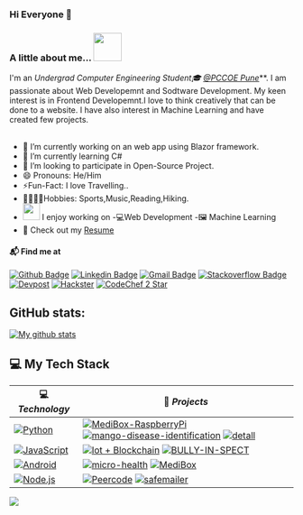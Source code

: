 ### Hi Everyone 👋


### A little about me...  <img src="https://media.giphy.com/media/VgCDAzcKvsR6OM0uWg/giphy.gif" width="50"> 
I'm an *Undergrad Computer Engineering Student🎓 [@PCCOE Pune](https://www.pccoepune.com/)***. I am passionate about Web Developemnt and Sodtware Development. My keen interest is in Frontend Developemnt.I love to think creatively that can be done to a website. I have also interest in Machine Learning and have created few projects.<br/><br/>

- 🔭 I’m currently working on an web app using Blazor framework.
- 🌱 I’m currently learning C#
- 👯 I’m looking to participate in Open-Source Project.
- 😄 Pronouns: He/Him
- ⚡Fun-Fact: I love Travelling..
- 🏏🎾🎵🥾Hobbies: Sports,Music,Reading,Hiking.
- <img src="https://media.giphy.com/media/WUlplcMpOCEmTGBtBW/giphy.gif" width="30">  I enjoy working on
  -💻Web Development
  -🖼 Machine Learning
- 📙 Check out my [Resume](https://drive.google.com/file/d/1iXlvpCcUqw_7sL4BD7Ka8jVl2bkw7fJQ/view?usp=sharing)



#### 📬 Find me at
[![Github Badge](http://img.shields.io/badge/-Github-black?style=flat-square&logo=github&link=https://github.com/MOHIT02082000)](https://github.com/MOHIT02082000) 
[![Linkedin Badge](https://img.shields.io/badge/-LinkedIn-blue?style=flat-square&logo=Linkedin&logoColor=white&link=https://www.linkedin.com/in/mohit-gandhi-296255170/)](https://www.linkedin.com/in/mohit-gandhi-296255170/)
[![Gmail Badge](https://img.shields.io/badge/-Gmail-d14836?style=flat-square&logo=Gmail&logoColor=white&link=mailto:mohitsgandhi91@gmail.com)](mailto:mohitsgandhi91@gmail.com)
[![Stackoverflow Badge](https://img.shields.io/badge/-Stack%20overflow-FE7A16?style=flat-square&logo=stack-overflow&logoColor=white&link=https://stackoverflow.com/users/15897308/mohit-gandhi?tab=profile)](https://stackoverflow.com/users/15897308/mohit-gandhi?tab=profile)
[![Devpost](https://img.shields.io/badge/-Devpost-003E54?style=flat-square&logo=Devpost&logoColor=white&link=https://devpost.com/mohitsgandhi91)](https://devpost.com/mohitsgandhi91)
[![Hackster](https://img.shields.io/badge/-Hackster-1BACF7?style=flat-square&logo=Hackster&logoColor=white&link=https://www.hackster.io/mohitsgandhi91)](https://www.hackster.io/mohitsgandhi91)
[![CodeChef 2 Star](https://img.shields.io/badge/-CodeChef-5B4638?style=flat-square&logo=CodeChef&logoColor=white&link=https://www.codechef.com/users/mohitgandhi020)](https://www.codechef.com/users/mohitgandhi020)


## GitHub stats:
<a href="https://github.com/anuraghazra/github-readme-stats">
  <img align="center" src="https://github-readme-stats.anuraghazra1.vercel.app/api?username=MOHIT02082000&show_icons=true&line_height=27&include_all_commits=true" alt="My github stats" />
</a>  

## 💻 My Tech Stack

<!-- START OF PROFILE STACK, DO NOT REMOVE -->
| 💻 *Technology* | 🚀 *Projects* |
|-|-|
| [![Python](https://img.shields.io/static/v1?label=&message=Python&color=3C78A9&logo=python&logoColor=FFFFFF)](https://www.python.org/) | [![MediBox-RaspberryPi](https://img.shields.io/static/v1?label=MediBox-RaspberryPi&message=%20&color=000605&logo=github&logoColor=white&labelColor=000605)](https://github.com/aniketdhole07/MediBox-RaspberryPi) [![mango-disease-identification](https://img.shields.io/static/v1?label=mango-disease-identification&message=%20&color=000605&logo=github&logoColor=white&labelColor=000605)](https://github.com/aniketdhole07/mango-disease-identification) [![detall](https://img.shields.io/static/v1?label=detall&message=%20&color=000605&logo=github&logoColor=white&labelColor=000605)](https://github.com/aniketdhole07/detall)|
| [![JavaScript](https://img.shields.io/static/v1?label=&message=JavaScript&color=F1E05A&logo=javascript&logoColor=FFFFFF)](https://developer.mozilla.org/en-US/docs/Web/JavaScript) | [![Iot + Blockchain](https://img.shields.io/static/v1?label=IoT+Blockchain&message=%20&color=000605&logo=github&logoColor=white&labelColor=000605)](https://github.com/aniketdhole07/iot-block) [![BULLY-IN-SPECT](https://img.shields.io/static/v1?label=BULLY-IN-SPECT&message=%20&color=000605&logo=github&logoColor=white&labelColor=000605)](https://github.com/aniketdhole07/BULLY-IN-SPECT) |
| [![Android](https://img.shields.io/static/v1?label=&message=Android&color=47d147&logo=android&logoColor=FFFFFF)](https://nodejs.org/en/) | [![micro-health](https://img.shields.io/static/v1?label=micro-health&message=%20&color=000605&logo=github&logoColor=white&labelColor=000605)](https://github.com/aniketdhole07/micro-health) [![MediBox](https://img.shields.io/static/v1?label=MediBox-App&message=%20&color=000605&logo=github&logoColor=white&labelColor=000605)](https://github.com/aniketdhole07/MediBox) |
| [![Node.js](https://img.shields.io/static/v1?label=&message=Node.JS/React&color=4FA1EF&logo=node.js&logoColor=FFFFFF)](https://kotlinlang.org/) | [![Peercode](https://img.shields.io/static/v1?label=PeerCode&message=%20&color=000605&logo=github&logoColor=white&labelColor=000605)](https://github.com/aniketdhole07/Peer-Code) [![safemailer](https://img.shields.io/static/v1?label=Safemailer&message=%20&color=000605&logo=github&logoColor=white&labelColor=000605)](https://github.com/aniketdhole07/safemailer) |

<!-- END OF PROFILE STACK, DO NOT REMOVE -->

![](https://komarev.com/ghpvc/?username=MOHIT02082000)

